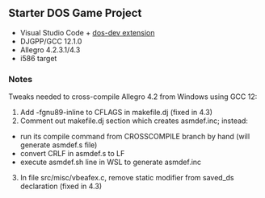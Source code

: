 ## Starter DOS Game Project

* Visual Studio Code + [dos-dev extension](https://marketplace.visualstudio.com/items?itemName=badlogicgames.dos-dev)
* DJGPP/GCC 12.1.0
* Allegro 4.2.3.1/4.3
* i586 target



### Notes

Tweaks needed to cross-compile Allegro 4.2 from Windows using GCC 12:

1. Add -fgnu89-inline to CFLAGS in makefile.dj (fixed in 4.3)
2. Comment out makefile.dj section which creates asmdef.inc; instead:

* run its compile command from CROSSCOMPILE branch by hand (will generate asmdef.s file)
* convert CRLF in asmdef.s to LF
* execute asmdef.sh line in WSL to generate asmdef.inc

3. In file src/misc/vbeafex.c, remove static modifier from saved\_ds declaration (fixed in 4.3)



